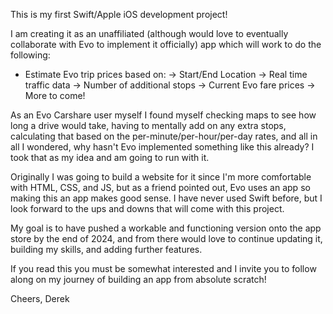 This is my first Swift/Apple iOS development project!

I am creating it as an unaffiliated (although would love to eventually collaborate with Evo to implement it officially) app which will work to do the following:

- Estimate Evo trip prices based on:
          -> Start/End Location
          -> Real time traffic data
          -> Number of additional stops
          -> Current Evo fare prices
          -> More to come!

As an Evo Carshare user myself I found myself checking maps to see how long a drive would take, having to mentally add on any extra stops, calculating that based on 
the per-minute/per-hour/per-day rates, and all in all I wondered, why hasn't Evo implemented something like this already? I took that as my idea and am going to run
with it.

Originally I was going to build a website for it since I'm more comfortable with HTML, CSS, and JS, but as a friend pointed out, Evo uses an app so making this an app
makes good sense. I have never used Swift before, but I look forward to the ups and downs that will come with this project.

My goal is to have pushed a workable and functioning version onto the app store by the end of 2024, and from there would love to continue updating it, building my skills,
and adding further features. 

If you read this you must be somewhat interested and I invite you to follow along on my journey of building an app from absolute scratch! 

Cheers,
Derek
